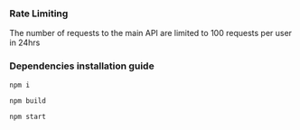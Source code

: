 ### Rate Limiting 
The number of requests to the main API are limited to 100 requests per user in 24hrs

### Dependencies installation guide
```
npm i
```
```
npm build 
```
```
npm start
```
